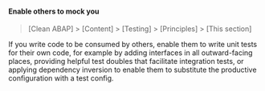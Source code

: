 #### Enable others to mock you

> [Clean ABAP] > [Content] > [Testing] > [Principles] > [This section]

If you write code to be consumed by others, enable them to write unit tests for their own code,
for example by adding interfaces in all outward-facing places,
providing helpful test doubles that facilitate integration tests,
or applying dependency inversion to enable them to substitute the productive configuration with a test config.
